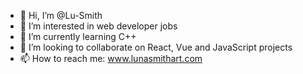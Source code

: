 - 👋 Hi, I’m @Lu-Smith
- 👀 I’m interested in web developer jobs
- 🌱 I’m currently learning C++ 
- 💞️ I’m looking to collaborate on React, Vue and JavaScript projects
- 📫 How to reach me: www.lunasmithart.com

<!---
Lu-Smith/Lu-Smith is a ✨ special ✨ repository because its `README.md` (this file) appears on your GitHub profile.
You can click the Preview link to take a look at your changes.
--->
